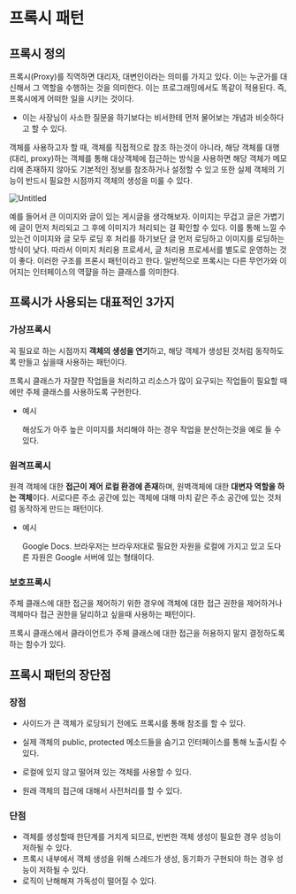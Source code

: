 # 프록시 패턴



## 프록시 정의

프록시(Proxy)를 직역하면 대리자, 대변인이라는 의미를 가지고 있다. 이는 누군가를 대신해서 그 역할을 수행하는 것을 의미한다. 이는 프로그래밍에서도 똑같이 적용된다. 즉, 프록시에게 어떠한 일을 시키는 것이다.

- 이는 사장님이 사소한 질문을 하기보다는 비서한테 먼저 물어보는 개념과 비슷하다고 할 수 있다.

객체를 사용하고자 할 때, 객체를 직접적으로 참조 하는것이 아니라, 해당 객체를 대행(대리, proxy)하는 객체를 통해 대상객체에 접근하는 방식을 사용하면 해당 객체가 메모리에 존재하지 않아도 기본적인 정보를 참조하거나 설정할 수 있고 또한 실제 객체의 기능이 반드시 필요한 시점까지 객체의 생성을 미룰 수 있다.

![Untitled](https://s3-us-west-2.amazonaws.com/secure.notion-static.com/8c9b5308-6e30-489d-9a63-54cc5c3fb452/Untitled.png)

예를 들어서 큰 이미지와 글이 있는 게시글을 생각해보자. 이미지는 무겁고 글은 가볍기에 글이 먼저 처리되고 그 후에 이미지가 처리되는 걸 확인할 수 있다. 이를 통해 느낄 수 있는건 이미지와 글 모두 로딩 후 처리를 하기보단 글 먼저 로딩하고 이미지를 로딩하는 방식이 낮다. 따라서 이미지 처리용 프로세서, 글 처리용 프로세서를 별도로 운영하는 것이 좋다. 이러한 구조를 프론시 패턴이라고 한다. 일반적으로 프록시는 다른 무언가와 이어지는 인터페이스의 역햘을 하는 클래스를 의미한다.



## 프록시가 사용되는 대표적인 3가지



### 가상프록시

꼭 필요로 하는 시점까지 **객체의 생성을 연기**하고, 해당 객체가 생성된 것처럼 동작하도록 만들고 싶을때 사용하는 패턴이다.

프록시 클래스가 자잘한 작업들을 처리하고 리소스가 많이 요구되는 작업들이 필요할 때에만 주체 클래스를 사용하도록 구현한다.

- 예시

  해상도가 아주 높은 이미지를 처리해야 하는 경우 작업을 분산하는것을 예로 들 수 있다.

  

### 원격프록시

원격 객체에 대한 **접근이 제어 로컬 환경에 존재**하며, 원벽객체에 대한 **대변자 역할을 하는 객체**이다. 서로다른 주소 공간에 있는 객체에 대해 마치 같은 주소 공간에 있는 것처럼 동작하게 만드는 패턴이다.

- 예시

  Google Docs. 브라우저는 브라우저대로 필요한 자원을 로컬에 가지고 있고 도다른 자원은 Google 서버에 있는 형태이다.

  

### 보호프록시

주체 클래스에 대한 접근을 제어하기 위한 경우에 객체에 대한 접근 권한을 제어하거나 객체마다 접근 권한을 달리하고 싶을때 사용하는 패턴이다.

프록시 클래스에서 클라이언트가 주체 클래스에 대한 접근을 허용하지 말지 결정하도록 하는 함수가 있다.



## 프록시 패턴의 장단점



### 장점

- 사이드가 큰 객체가 로딩되기 전에도 프록시를 통해 참조를 할 수 있다.

- 실제 객체의 public, protected 메소드들을 숨기고 인터페이스를 통해 노출시킬 수 있다.

- 로컬에 있지 않고 떨어져 있는 객체를 사용할 수 있다.

- 원래 객체의 접근에 대해서 사전처리를 할 수 있다.

  

### 단점

- 객체를 생성할때 한단계를 거치게 되므로, 빈번한 객체 생성이 필요한 경우 성능이 저하될 수 있다.
- 프록시 내부에서 객체 생성을 위해 스레드가 생성, 동기화가 구현되야 하는 경우 성능이 저하될 수 있다.
- 로직이 난해해져 가독성이 떨어질 수 있다.